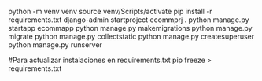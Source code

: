 python -m venv venv
source venv/Scripts/activate
pip install -r requirements.txt
django-admin startproject ecommprj .
python manage.py startapp ecommapp
python manage.py makemigrations
python manage.py migrate
python manage.py collectstatic
python manage.py createsuperuser
python manage.py runserver

#Para actualizar instalaciones en requirements.txt
pip freeze > requirements.txt
